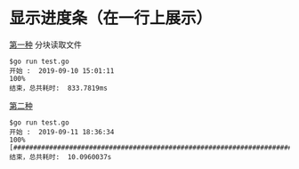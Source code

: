 # 显示进度条（在一行上展示）

[第一种](https://github.com/foxliang/Blog/blob/master/Go/my_go/%E8%BF%9B%E5%BA%A6%E6%9D%A1/main.go)
分块读取文件
```
$go run test.go
开始 :  2019-09-10 15:01:11
100%
结束，总共耗时:  833.7819ms
```

[第二种](https://github.com/foxliang/Blog/blob/master/Go/my_go/%E8%BF%9B%E5%BA%A6%E6%9D%A1/test2.go)
```
$go run test.go
开始 :  2019-09-11 18:36:34
100% [####################################################################################################]
结束，总共耗时:  10.0960037s
```

